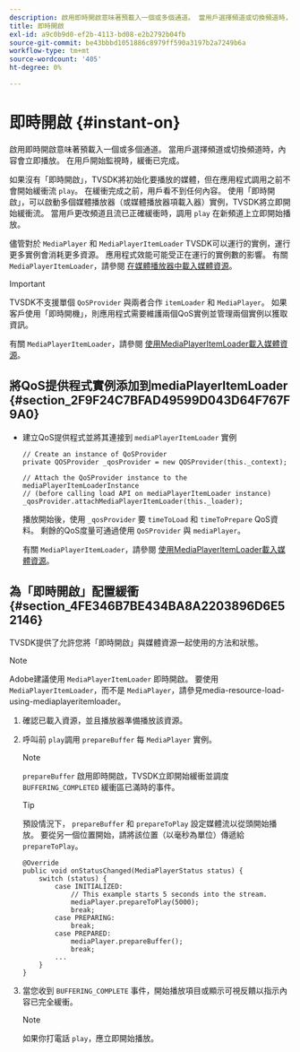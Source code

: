 ```yaml
---
description: 啟用即時開啟意味著預載入一個或多個通道。 當用戶選擇頻道或切換頻道時，內容會立即播放。 在用戶開始監視時，緩衝已完成。
title: 即時開啟
exl-id: a9c0b9d0-ef2b-4113-bd08-e2b2792b04fb
source-git-commit: be43bbbd1051886c8979ff590a3197b2a7249b6a
workflow-type: tm+mt
source-wordcount: '405'
ht-degree: 0%

---
```


# 即時開啟 {#instant-on}

啟用即時開啟意味著預載入一個或多個通道。 當用戶選擇頻道或切換頻道時，內容會立即播放。 在用戶開始監視時，緩衝已完成。

如果沒有「即時開啟」，TVSDK將初始化要播放的媒體，但在應用程式調用之前不會開始緩衝流 `play`。 在緩衝完成之前，用戶看不到任何內容。 使用「即時開啟」，可以啟動多個媒體播放器（或媒體播放器項載入器）實例，TVSDK將立即開始緩衝流。 當用戶更改頻道且流已正確緩衝時，調用 `play` 在新頻道上立即開始播放。

儘管對於 `MediaPlayer` 和 `MediaPlayerItemLoader` TVSDK可以運行的實例，運行更多實例會消耗更多資源。 應用程式效能可能受正在運行的實例數的影響。 有關 `MediaPlayerItemLoader`，請參閱 [在媒體播放器中載入媒體資源](../../../tvsdk-2.7-for-android/content-playback-options/mediaplayer-initialize-for-video/t-psdk-android-2.7-media-resource-load.md)。

>[!IMPORTANT]
>
>TVSDK不支援單個 `QoSProvider` 與兩者合作 `itemLoader` 和 `MediaPlayer`。 如果客戶使用「即時開機」，則應用程式需要維護兩個QoS實例並管理兩個實例以獲取資訊。

有關 `MediaPlayerItemLoader`，請參閱 [使用MediaPlayerItemLoader載入媒體資源](../../../tvsdk-2.7-for-android/content-playback-options/mediaplayer-initialize-for-video/t-psdk-android-2.7-media-resource-load-using-mediaplayeritemloader.md)。

## 將QoS提供程式實例添加到mediaPlayerItemLoader {#section_2F9F24C7BFAD49599D043D64F767F9A0}

* 建立QoS提供程式並將其連接到 `mediaPlayerItemLoader` 實例

   ```
   // Create an instance of QoSProvider  
   private QOSProvider _qosProvider = new QOSProvider(this._context);  
   
   // Attach the QoSProvider instance to the mediaPlayerItemLoaderInstance  
   // (before calling load API on mediaPlayerItemLoader instance)  
   _qosProvider.attachMediaPlayerItemLoader(this._loader); 
   ```

   播放開始後，使用 `_qosProvider` 要 `timeToLoad` 和 `timeToPrepare` QoS資料。 剩餘的QoS度量可通過使用 `QoSProvider` 與 `mediaPlayer`。

   有關 `MediaPlayerItemLoader`，請參閱 [使用MediaPlayerItemLoader載入媒體資源](../../../tvsdk-2.7-for-android/content-playback-options/mediaplayer-initialize-for-video/t-psdk-android-2.7-media-resource-load-using-mediaplayeritemloader.md#use-mediaplayeritemloader)。

## 為「即時開啟」配置緩衝 {#section_4FE346B7BE434BA8A2203896D6E52146}

TVSDK提供了允許您將「即時開啟」與媒體資源一起使用的方法和狀態。

>[!NOTE]
>
>Adobe建議使用 `MediaPlayerItemLoader` 即時開啟。 要使用 `MediaPlayerItemLoader`，而不是 `MediaPlayer`，請參見media-resource-load-using-mediaplayeritemloader。

1. 確認已載入資源，並且播放器準備播放該資源。
1. 呼叫前 `play`調用 `prepareBuffer` 每 `MediaPlayer` 實例。

   >[!NOTE]
   >
   >`prepareBuffer` 啟用即時開啟，TVSDK立即開始緩衝並調度 `BUFFERING_COMPLETED` 緩衝區已滿時的事件。

   >[!TIP]
   >
   >預設情況下， `prepareBuffer` 和 `prepareToPlay` 設定媒體流以從頭開始播放。 要從另一個位置開始，請將該位置（以毫秒為單位）傳遞給 `prepareToPlay`。

   ```
   @Override 
   public void onStatusChanged(MediaPlayerStatus status) { 
       switch (status) { 
           case INITIALIZED: 
               // This example starts 5 seconds into the stream. 
               mediaPlayer.prepareToPlay(5000); 
               break; 
           case PREPARING: 
               break; 
           case PREPARED: 
               mediaPlayer.prepareBuffer(); 
               break; 
           ... 
       } 
   }
   ```

1. 當您收到 `BUFFERING_COMPLETE` 事件，開始播放項目或顯示可視反饋以指示內容已完全緩衝。

   >[!NOTE]
   >
   >如果你打電話 `play`，應立即開始播放。

